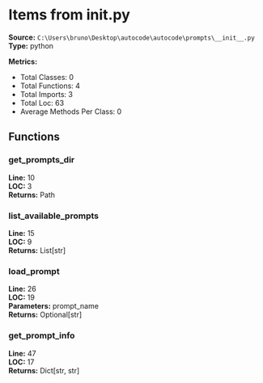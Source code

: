 # Items from __init__.py

**Source:** `C:\Users\bruno\Desktop\autocode\autocode\prompts\__init__.py`  
**Type:** python

**Metrics:**
- Total Classes: 0
- Total Functions: 4
- Total Imports: 3
- Total Loc: 63
- Average Methods Per Class: 0

## Functions

### get_prompts_dir

**Line:** 10  
**LOC:** 3  
**Returns:** Path  

### list_available_prompts

**Line:** 15  
**LOC:** 9  
**Returns:** List[str]  

### load_prompt

**Line:** 26  
**LOC:** 19  
**Parameters:** prompt_name  
**Returns:** Optional[str]  

### get_prompt_info

**Line:** 47  
**LOC:** 17  
**Returns:** Dict[str, str]  

